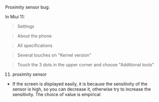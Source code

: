 
Proximity sensor bug:

In Miui 11:

> Settings

> About the phone

> All specifications

> Several touches on "Kernel version"

> Touch the 3 dots in the upper corner and choose "Additional tools"

11. proximity sensor

* If the screen is displayed easily, it is because the sensitivity of the sensor is high, so you can decrease it, otherwise try to increase the sensitivity. The choice of value is empirical








